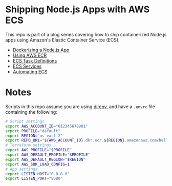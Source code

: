 # Shipping Node.js Apps with AWS ECS

This repo is part of a blog series covering how to ship containerized Node.js
apps using Amazon's Elastic Container Service (ECS).

- [Dockerizing a Node.js App](https://blog.devopsdreams.io/thinking-inside-the-box)
- [Using AWS ECR](https://blog.devopsdreams.io/container-yourself)
- [ECS Task Definitions](https://blog.devopsdreams.io/ecs-task-definitions)
- [ECS Services ](https://blog.devopsdreams.io/ecs-services)
- [Automating ECS](https://blog.devopsdreams.io/automating-ecs)

# Notes

Scripts in this repo assume you are using [direnv](https://direnv.net), and have a `.envrc` file
containing the following:

```bash
# Script settings
export AWS_ACCOUNT_ID="012345678901"
export PROFILE="default"
export REGION="us-east-2"
export REPO_URI="${AWS_ACCOUNT_ID}.dkr.ecr.${REGION}.amazonaws.com/hello-world-production"
# Terraform settings
export AWS_PROFILE="$PROFILE"
export AWS_DEFAULT_PROFILE="$PROFILE"
export AWS_DEFAULT_REGION="$REGION"
export AWS_SDK_LOAD_CONFIG=1
# App settings
export LISTEN_HOST="0.0.0.0"
export LISTEN_PORT="8080"
```

